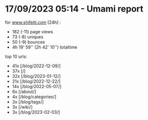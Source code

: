 # 17/09/2023 05:14 - Umami report
for www.shifeiti.com [24h] :

 - 182 (-11) page views
 - 73 (-8) uniques
 - 50 (-9) bounces
 - 4h 19' 59'' (2h 42' 10'') totaltime


top 10 urls:
 - 41x [/blog/2022-12-09/]
 - 37x [/]
 - 32x [/blog/2023-01-12/]
 - 21x [/blog/2022-12-22/]
 - 14x [/blog/2022-05-07/]
 - 6x [/about/]
 - 4x [/blog/categories/]
 - 3x [/blog/tags/]
 - 3x [/wiki/]
 - 3x [/blog/2023-02-03/]



